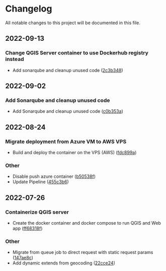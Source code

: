 # Changelog

All notable changes to this project will be documented in this file.

## 2022-09-13

### Change QGIS Server container to use Dockerhub registry instead

- Add sonarqube and cleanup unused code ([2c3b348](https://bitbucket.org/slashdigital/mapogram-web-app/commits/2c3b34812d4b0365bc08692360e10723916101dc))

## 2022-09-02

### Add Sonarqube and cleanup unused code

- Add Sonarqube and cleanup unused code ([c0b353a](https://bitbucket.org/slashdigital/mapogram-web-app/commits/c0b353a72066e80ba2bee339a3e451f1c22f7c93))

## 2022-08-24

### Migrate deployment from Azure VM to AWS VPS

- Build and deploy the container on the VPS (AWS) ([fdc899a](https://bitbucket.org/slashdigital/mapogram-web-app/commits/fdc899a0f12da1a7cc0831ea77f23169c31592d2))

### Other

- Disable push azure container ([b50538f](https://bitbucket.org/slashdigital/mapogram-web-app/commits/b50538f43996b922f79eaf5f0252d94754fc8d6c))
- Update Pipeline ([455c3b6](https://bitbucket.org/slashdigital/mapogram-web-app/commits/455c3b6f73503f6c1888cc89ddbaed1c777d8d0e))

## 2022-07-26

### Containerize QGIS server

- Create the docker container and docker compose to run QGIS and Web app ([ff68318f](https://bitbucket.org/slashdigital/mapogram-web-app/commits/ff68318f70891a88bce130ce3813951ddd8dedbb))

### Other

- Migrate from queue job to direct request with static request params ([147ae8c](https://bitbucket.org/slashdigital/mapogram-web-app/commits/147ae8c17559741f262087ff93e2b740153992d9))
- Add dynamic extends from geocoding ([22cce24](https://bitbucket.org/slashdigital/mapogram-web-app/commits/22cce240560b8701d6fb8533edbd560b181c557c))
